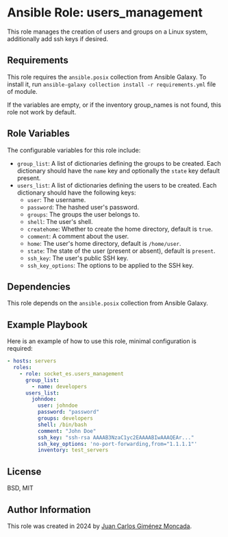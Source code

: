 # Ansible Role: users_management

This role manages the creation of users and groups on a Linux system, additionally add ssh keys if desired.

## Requirements

This role requires the `ansible.posix` collection from Ansible Galaxy. To install it, run `ansible-galaxy collection install -r requirements.yml` file of module.

If the variables are empty, or if the inventory group_names is not found, this role not work by default.

## Role Variables

The configurable variables for this role include:

- `group_list`: A list of dictionaries defining the groups to be created. Each dictionary should have the `name` key and optionally the `state` key default present.
- `users_list`: A list of dictionaries defining the users to be created. Each dictionary should have the following keys:
  - `user`: The username.
  - `password`: The hashed user's password.
  - `groups`: The groups the user belongs to.
  - `shell`: The user's shell.
  - `createhome`: Whether to create the home directory, default is `true`.
  - `comment`: A comment about the user.
  - `home`: The user's home directory, default is `/home/user`.
  - `state`: The state of the user (present or absent), default is `present`.
  - `ssh_key`: The user's public SSH key.
  - `ssh_key_options`: The options to be applied to the SSH key.

## Dependencies

This role depends on the `ansible.posix` collection from Ansible Galaxy.

## Example Playbook

Here is an example of how to use this role, minimal configuration is required:

```yaml
- hosts: servers
  roles:
    - role: socket_es.users_management
      group_list:
        - name: developers
      users_list:
        johndoe:
          user: johndoe
          password: "password"
          groups: developers
          shell: /bin/bash
          comment: "John Doe"
          ssh_key: "ssh-rsa AAAAB3NzaC1yc2EAAAABIwAAAQEAr..."
          ssh_key_options: 'no-port-forwarding,from="1.1.1.1"'
          inventory: test_servers
```

## License

BSD, MIT

## Author Information

This role was created in 2024 by [Juan Carlos Giménez Moncada](https://www.opensocket.es/).
